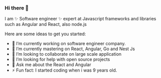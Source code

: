 ### Hi there 👋

I am ✨ Software engineer ✨ expert at Javascript frameworks and libraries such as Angular and React, also node.js

Here are some ideas to get you started:

- 🔭 I’m currently working on software engineer company.
- 🌱 I’m currently mastering on React, Angular, Go and Nest Js
- 👯 I’m looking to collaborate on large scale application
- 🤔 I’m looking for help with open source projects
- 💬 Ask me about the React and Angular
- ⚡ Fun fact: I started coding when i was 9 years old.


